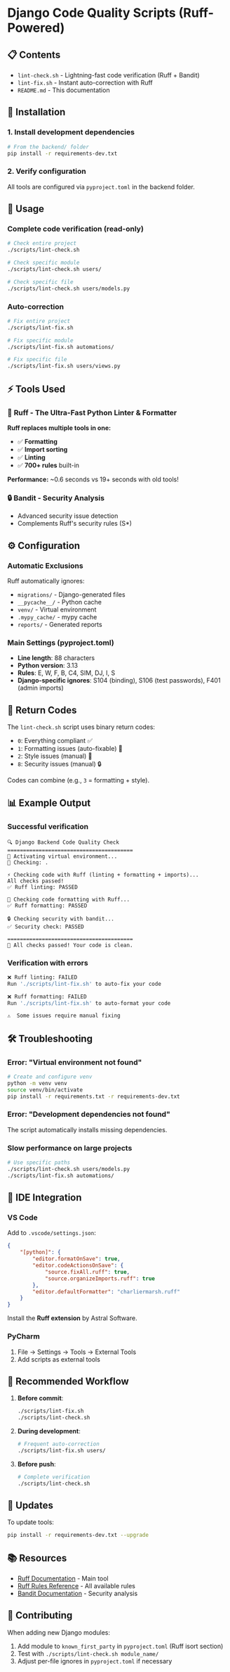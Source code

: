 # Django Code Quality Scripts (Ruff-Powered)

## 📋 Contents

- `lint-check.sh` - Lightning-fast code verification (Ruff + Bandit)
- `lint-fix.sh` - Instant auto-correction with Ruff
- `README.md` - This documentation

## 🚀 Installation

### 1. Install development dependencies

```bash
# From the backend/ folder
pip install -r requirements-dev.txt
```

### 2. Verify configuration

All tools are configured via `pyproject.toml` in the backend folder.

## 🔧 Usage

### Complete code verification (read-only)

```bash
# Check entire project
./scripts/lint-check.sh

# Check specific module
./scripts/lint-check.sh users/

# Check specific file
./scripts/lint-check.sh users/models.py
```

### Auto-correction

```bash
# Fix entire project
./scripts/lint-fix.sh

# Fix specific module
./scripts/lint-fix.sh automations/

# Fix specific file
./scripts/lint-fix.sh users/views.py
```

## ⚡ Tools Used

### 🚀 **Ruff** - The Ultra-Fast Python Linter & Formatter

**Ruff replaces multiple tools in one:**
- ✅ **Formatting**
- ✅ **Import sorting**
- ✅ **Linting**
- ✅ **700+ rules** built-in

**Performance:** ~0.6 seconds vs 19+ seconds with old tools!

### 🔒 **Bandit** - Security Analysis

- Advanced security issue detection
- Complements Ruff's security rules (S*)

## ⚙️ Configuration

### Automatic Exclusions

Ruff automatically ignores:

- `migrations/` - Django-generated files
- `__pycache__/` - Python cache
- `venv/` - Virtual environment
- `.mypy_cache/` - mypy cache
- `reports/` - Generated reports

### Main Settings (pyproject.toml)

- **Line length**: 88 characters
- **Python version**: 3.13
- **Rules**: E, W, F, B, C4, SIM, DJ, I, S
- **Django-specific ignores**: S104 (binding), S106 (test passwords), F401 (admin imports)

## 🎯 Return Codes

The `lint-check.sh` script uses binary return codes:

- `0`: Everything compliant ✅
- `1`: Formatting issues (auto-fixable) 🎨
- `2`: Style issues (manual) 📏
- `8`: Security issues (manual) 🔒

Codes can combine (e.g., `3` = formatting + style).

## 📊 Example Output

### Successful verification

```
🔍 Django Backend Code Quality Check
========================================
🐍 Activating virtual environment...
📂 Checking: .

⚡ Checking code with Ruff (linting + formatting + imports)...
All checks passed!
✅ Ruff linting: PASSED

🎨 Checking code formatting with Ruff...
✅ Ruff formatting: PASSED

🔒 Checking security with bandit...
✅ Security check: PASSED

========================================
🎉 All checks passed! Your code is clean.
```

### Verification with errors

```bash
❌ Ruff linting: FAILED
Run './scripts/lint-fix.sh' to auto-fix your code

❌ Ruff formatting: FAILED
Run './scripts/lint-fix.sh' to auto-format your code

⚠️  Some issues require manual fixing
```

## 🛠️ Troubleshooting

### Error: "Virtual environment not found"

```bash
# Create and configure venv
python -m venv venv
source venv/bin/activate
pip install -r requirements.txt -r requirements-dev.txt
```

### Error: "Development dependencies not found"

The script automatically installs missing dependencies.

### Slow performance on large projects

```bash
# Use specific paths
./scripts/lint-check.sh users/models.py
./scripts/lint-fix.sh automations/
```

## 🚀 IDE Integration

### VS Code

Add to `.vscode/settings.json`:

```json
{
    "[python]": {
        "editor.formatOnSave": true,
        "editor.codeActionsOnSave": {
            "source.fixAll.ruff": true,
            "source.organizeImports.ruff": true
        },
        "editor.defaultFormatter": "charliermarsh.ruff"
    }
}
```

Install the **Ruff extension** by Astral Software.

### PyCharm

1. File → Settings → Tools → External Tools
2. Add scripts as external tools

## 📝 Recommended Workflow

1. **Before commit**:

   ```bash
   ./scripts/lint-fix.sh
   ./scripts/lint-check.sh
   ```

2. **During development**:

   ```bash
   # Frequent auto-correction
   ./scripts/lint-fix.sh users/
   ```

3. **Before push**:

   ```bash
   # Complete verification
   ./scripts/lint-check.sh
   ```

## 🔄 Updates

To update tools:

```bash
pip install -r requirements-dev.txt --upgrade
```

## 📚 Resources

- [Ruff Documentation](https://docs.astral.sh/ruff/) - Main tool
- [Ruff Rules Reference](https://docs.astral.sh/ruff/rules/) - All available rules
- [Bandit Documentation](https://bandit.readthedocs.io/) - Security analysis

## 🤝 Contributing

When adding new Django modules:

1. Add module to `known_first_party` in `pyproject.toml` (Ruff isort section)
2. Test with `./scripts/lint-check.sh module_name/`
3. Adjust per-file ignores in `pyproject.toml` if necessary
